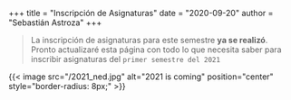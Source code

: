 +++
title = "Inscripción de Asignaturas"
date = "2020-09-20"
author = "Sebastián Astroza"
+++

> La inscripción de asignaturas para este semestre **ya se realizó**. Pronto actualizaré esta página con todo lo que necesita saber para inscribir asignaturas del `primer semestre del 2021`

{{< image src="/2021_ned.jpg" alt="2021 is coming" position="center" style="border-radius: 8px;" >}}